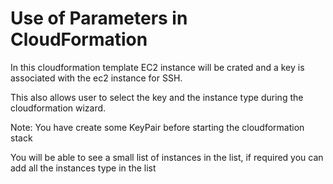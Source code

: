 # Use of Parameters in CloudFormation

In this cloudformation template EC2 instance will be crated and a key is associated with the ec2 instance for SSH.

This also allows user to select the key and the instance type during the cloudformation wizard.

Note:
You have create some KeyPair before starting the cloudformation stack

You will be able to see a small list of instances in the list, if required you can add all the instances type in the list
